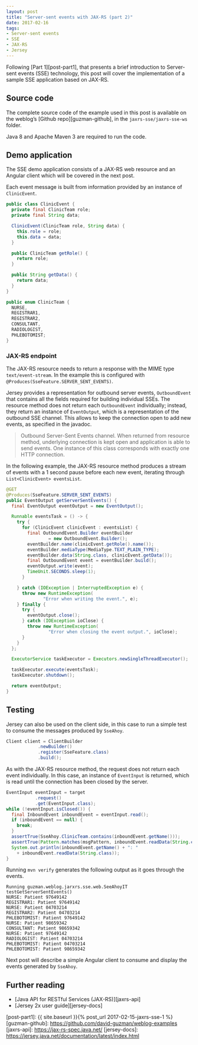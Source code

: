 ```yaml
---
layout: post
title: "Server-sent events with JAX-RS (part 2)"
date: 2017-02-16
tags:
- Server-sent events
- SSE
- JAX-RS
- Jersey
---
```


Following [Part 1][post-part1], that presents a brief introduction to
Server-sent events (SSE) technology, this post will cover the implementation
of a sample SSE application based on JAX-RS.

## Source code

The complete source code of the example used in this post is available on the
weblog’s [Github repo][guzman-github], in the `jaxrs-sse/jaxrs-sse-ws` folder.

Java 8 and Apache Maven 3 are required to run the code.

## Demo application

The SSE demo application consists of a JAX-RS web resource and an Angular client
which will be covered in the next post.

Each event message is built from information provided by an instance of
`ClinicEvent`.

```java
public class ClinicEvent {
  private final ClinicTeam role;
  private final String data;

  ClinicEvent(ClinicTeam role, String data) {
    this.role = role;
    this.data = data;
  }

  public ClinicTeam getRole() {
    return role;
  }

  public String getData() {
    return data;
  }
}

public enum ClinicTeam {    
  NURSE,
  REGISTRAR1,
  REGISTRAR2,
  CONSULTANT,
  RADIOLOGIST,
  PHLEBOTOMIST;
}    
```

### JAX-RS endpoint

The JAX-RS resource needs to return a response with the MIME type
`text/event-stream`. In the example this is configured with
`@Produces(SseFeature.SERVER_SENT_EVENTS)`.

Jersey provides a representation for outbound server events, `OutboundEvent`
that contains all the fields required for building individual SSEs. The resource
method does not return each `OutboundEvent` individually; instead, they return
an instance of `EventOutput`, which is a representation of the outbound SSE
channel. This allows to keep the connection open to add new events, as
specified in the javadoc.

> Outbound Server-Sent Events channel. When returned from resource method, underlying connection is kept open and application is able to send events. One instance of this class corresponds with exactly one HTTP connection.

In the following example, the JAX-RS resource method produces a stream of events
with a 1 second pause before each new event, iterating through `List<ClinicEvent> eventsList`.

```java
@GET
@Produces(SseFeature.SERVER_SENT_EVENTS)
public EventOutput getServerSentEvents() {
  final EventOutput eventOutput = new EventOutput();

  Runnable eventsTask = () -> {
    try {
      for (ClinicEvent clinicEvent : eventsList) {
        final OutboundEvent.Builder eventBuilder
                = new OutboundEvent.Builder();
        eventBuilder.name(clinicEvent.getRole().name());
        eventBuilder.mediaType(MediaType.TEXT_PLAIN_TYPE);
        eventBuilder.data(String.class, clinicEvent.getData());
        final OutboundEvent event = eventBuilder.build();
        eventOutput.write(event);
        TimeUnit.SECONDS.sleep(1);
      }

    } catch (IOException | InterruptedException e) {
      throw new RuntimeException(
              "Error when writing the event.", e);
    } finally {
      try {
        eventOutput.close();
      } catch (IOException ioClose) {
        throw new RuntimeException(
                "Error when closing the event output.", ioClose);
      }
    }
  };

  ExecutorService taskExecutor = Executors.newSingleThreadExecutor();

  taskExecutor.execute(eventsTask);
  taskExecutor.shutdown();

  return eventOutput;
}
```

## Testing

Jersey can also be used on the client side, in this case to run a simple test to
consume the messages produced by `SseAhoy`.
```java
Client client = ClientBuilder
            .newBuilder()
            .register(SseFeature.class)
            .build();
```
As with the JAX-RS resource method, the request does not return each event
individually. In this case, an instance of `EventInput` is returned, which is
read until the connection has been closed by the server.
```java
EventInput eventInput = target
           .request()
           .get(EventInput.class);
while (!eventInput.isClosed()) {
  final InboundEvent inboundEvent = eventInput.read();
  if (inboundEvent == null) {
    break;
  }
  assertTrue(SseAhoy.ClinicTeam.contains(inboundEvent.getName()));
  assertTrue(Pattern.matches(msgPattern, inboundEvent.readData(String.class)));
  System.out.println(inboundEvent.getName() + ": "
    + inboundEvent.readData(String.class));
}
```
Running `mvn verify` generates the following output as it goes through the
events.
```
Running guzman.weblog.jarxrs.sse.web.SeeAhoyIT
testGetServerSentEvents()
NURSE: Patient 97649142
REGISTRAR1: Patient 97649142
NURSE: Patient 04703214
REGISTRAR2: Patient 04703214
PHLEBOTOMIST: Patient 97649142
NURSE: Patient 98659342
CONSULTANT: Patient 98659342
NURSE: Patient 97649142
RADIOLOGIST: Patient 04703214
PHLEBOTOMIST: Patient 04703214
PHLEBOTOMIST: Patient 98659342
```

Next post will describe a simple Angular client to consume and display the
events generated by `SseAhoy`.

## Further reading
- [Java API for RESTful Services (JAX-RS)][jaxrs-api]
- [Jersey 2x user guide][jersey-docs]

[post-part1]: {{ site.baseurl }}{% post_url 2017-02-15-jaxrs-sse-1 %}
[guzman-github]: https://github.com/david-guzman/weblog-examples
[jaxrs-api]: https://jax-rs-spec.java.net/
[jersey-docs]: https://jersey.java.net/documentation/latest/index.html
